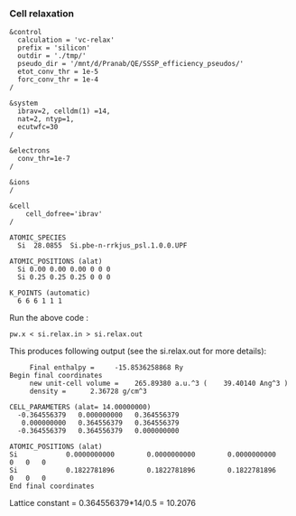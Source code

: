 ### Cell relaxation 

```
&control
  calculation = 'vc-relax'
  prefix = 'silicon'
  outdir = './tmp/'
  pseudo_dir = '/mnt/d/Pranab/QE/SSSP_efficiency_pseudos/'
  etot_conv_thr = 1e-5
  forc_conv_thr = 1e-4
/

&system
  ibrav=2, celldm(1) =14,
  nat=2, ntyp=1,
  ecutwfc=30
/

&electrons
  conv_thr=1e-7
/

&ions
/

&cell
    cell_dofree='ibrav'
/

ATOMIC_SPECIES
  Si  28.0855  Si.pbe-n-rrkjus_psl.1.0.0.UPF

ATOMIC_POSITIONS (alat)
  Si 0.00 0.00 0.00 0 0 0
  Si 0.25 0.25 0.25 0 0 0

K_POINTS (automatic)
  6 6 6 1 1 1
``` 

Run the above code : 
```
pw.x < si.relax.in > si.relax.out
```

This produces following output (see the si.relax.out for more details): 
```
     Final enthalpy =     -15.8536258868 Ry
Begin final coordinates
     new unit-cell volume =    265.89380 a.u.^3 (    39.40140 Ang^3 )
     density =      2.36728 g/cm^3

CELL_PARAMETERS (alat= 14.00000000)
  -0.364556379   0.000000000   0.364556379
   0.000000000   0.364556379   0.364556379
  -0.364556379   0.364556379   0.000000000

ATOMIC_POSITIONS (alat)
Si            0.0000000000        0.0000000000        0.0000000000    0   0   0
Si            0.1822781896        0.1822781896        0.1822781896    0   0   0
End final coordinates
```
Lattice constant = 0.364556379*14/0.5 = 10.2076 
